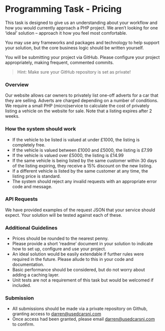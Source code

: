 # Programming Task - Pricing
This task is designed to give us an understanding about your workflow and how you would currently approach a PHP project. We aren’t looking for one ‘ideal’ solution – approach it how you feel most comfortable.

You may use any frameworks and packages and technology to help support your solution, but the core business logic should be written yourself.

You will be submitting your project via GitHub. Please configure your project appropriately, making frequent, commented commits.

> Hint: Make sure your GitHub repository is set as private!

### Overview

Our website allows car owners to privately list one-off adverts for a car that they are selling. Adverts are charged depending on a number of conditions. We require a small PHP (micro)service to calculate the cost of privately listing a vehicle on the website for sale. Note that a listing expires after 2 weeks.

### How the system should work

-	If the vehicle to be listed is valued at under £1000, the listing is completely free.
-	If the vehicle is valued between £1000 and £5000, the listing is £7.99
-	If the vehicle is valued over £5000, the listing is £14.99
-	If the same vehicle is being listed by the same customer within 30 days of the listing expiring, they receive a 15% discount on the new listing.
-	If a different vehicle is listed by the same customer at any time, the listing price is standard.
-	The system should reject any invalid requests with an appropriate error code and message.

### API Requests

We have provided examples of the request JSON that your service should expect. Your solution will be tested against each of these.

### Additional Guidelines

-	Prices should be rounded to the nearest penny.
-	Please provide a short ‘readme’ document in your solution to indicate how to set up, configure and use your project.
-	An ideal solution would be easily extendable if further rules were required in the future. Please allude to this in your code and documentation.
-	Basic performance should be considered, but do not worry about adding a caching layer.
-	Unit tests are not a requirement of this task but would be welcomed if included.

### Submission

-	All submissions should be made via a private repository on Github, granting access to darren@usedcarsni.com
-	Once access had been granted, please email darren@usedcarsni.com to confirm.



